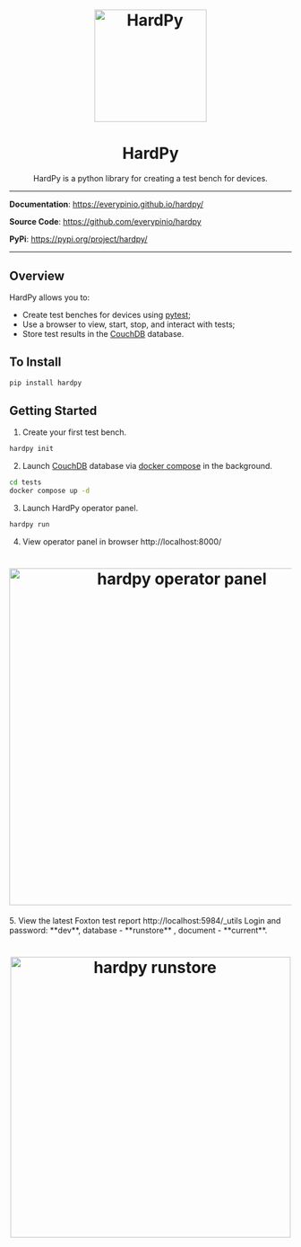 <h1 align="center">
    <img src="https://everypinio.github.io/hardpy/img/logo256.png" alt="HardPy" style="width:200px;">
</h1>

<h1 align="center">
    <b>HardPy</b>
</h1>

<p align="center">
HardPy is a python library for creating a test bench for devices.
</p>

---

**Documentation**: <a href=https://everypinio.github.io/hardpy/ target="_blank">https://everypinio.github.io/hardpy/</a>

**Source Code**: <a href=https://github.com/everypinio/hardpy target="_blank">https://github.com/everypinio/hardpy</a>

**PyPi**: <a href=https://pypi.org/project/hardpy/ target="_blank">https://pypi.org/project/hardpy/</a>

---

## Overview

HardPy allows you to:

* Create test benches for devices using [pytest](https://docs.pytest.org/);
* Use a browser to view, start, stop, and interact with tests;
* Store test results in the [CouchDB](https://couchdb.apache.org/) database.

## To Install

```bash
pip install hardpy
```

## Getting Started

1. Create your first test bench.
```bash
hardpy init
```
2. Launch [CouchDB](https://couchdb.apache.org/) database via [docker compose](https://docs.docker.com/compose/) in the background.
```bash
cd tests 
docker compose up -d
```
3. Launch HardPy operator panel.
```bash
hardpy run
```
4. View operator panel in browser http://localhost:8000/
  <h1 align="center">
      <img src="https://everypinio.github.io/hardpy/img/hardpy_init_operator_panel.png"
      alt="hardpy operator panel" style="width:600px;">
  </h1>
5. View the latest Foxton test report http://localhost:5984/_utils
Login and password: **dev**, database - **runstore** , document - **current**.
  <h1 align="center">
      <img src="https://everypinio.github.io/hardpy/img/hardpy_init_database.png"
      alt="hardpy runstore" style="width:500px;">
  </h1>
